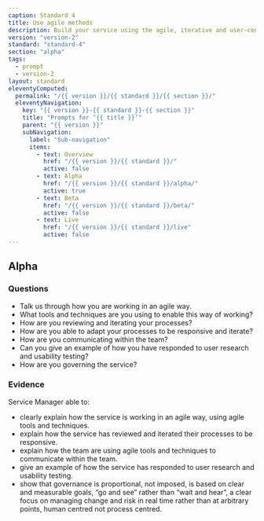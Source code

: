 ```yaml
---
caption: Standard 4
title: Use agile methods
description: Build your service using the agile, iterative and user-centred methods set out in the manual.
version: "version-2"
standard: "standard-4"
section: "alpha"
tags:
  - prompt
  - version-2
layout: standard
eleventyComputed:
  permalink: "/{{ version }}/{{ standard }}/{{ section }}/"
  eleventyNavigation:
    key: "{{ version }}-{{ standard }}-{{ section }}"
    title: "Prompts for ‘{{ title }}’"
    parent: "{{ version }}"
    subNavigation:
      label: "Sub-navigation"
      items:
        - text: Overview
          href: "/{{ version }}/{{ standard }}/"
          active: false
        - text: Alpha
          href: "/{{ version }}/{{ standard }}/alpha/"
          active: true
        - text: Beta
          href: "/{{ version }}/{{ standard }}/beta/"
          active: false
        - text: Live
          href: "/{{ version }}/{{ standard }}/live"
          active: false
---
```


## Alpha

### Questions

- Talk us through how you are working in an agile way.
- What tools and techniques are you using to enable this way of working?
- How are you reviewing and iterating your processes?
- How are you able to adapt your processes to be responsive and iterate?
- How are you communicating within the team?
- Can you give an example of how you have responded to user research and usability testing?
- How are you governing the service?

### Evidence

Service Manager able to:

- clearly explain how the service is working in an agile way, using agile tools and techniques.
- explain how the service has reviewed and iterated their processes to be responsive.
- explain how the team are using agile tools and techniques to communicate within the team.
- give an example of how the service has responded to user research and usability testing.
- show that governance is proportional, not imposed, is based on clear and measurable goals, “go and see” rather than “wait and hear”, a clear focus on managing change and risk in real time rather than at arbitrary points, human centred not process centred.
